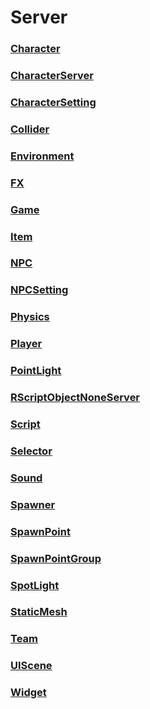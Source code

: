 # Server
### [**Character**](Character.md)
### [**CharacterServer**](CharacterServer.md)
### [**CharacterSetting**](CharacterSetting.md)
### [**Collider**](Collider.md)
### [**Environment**](Environment.md)
### [**FX**](FX.md)
### [**Game**](Game.md)
### [**Item**](Item.md)
### [**NPC**](NPC.md)
### [**NPCSetting**](NPCSetting.md)
### [**Physics**](Physics.md)
### [**Player**](Player.md)
### [**PointLight**](PointLight.md)
### [**RScriptObjectNoneServer**](RScriptObjectNoneServer.md)
### [**Script**](Script.md)
### [**Selector**](Selector.md)
### [**Sound**](Sound.md)
### [**Spawner**](Spawner.md)
### [**SpawnPoint**](SpawnPoint.md)
### [**SpawnPointGroup**](SpawnPointGroup.md)
### [**SpotLight**](SpotLight.md)
### [**StaticMesh**](StaticMesh.md)
### [**Team**](Team.md)
### [**UIScene**](UIScene.md)
### [**Widget**](Widget.md)
